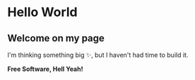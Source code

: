 # Hello World 
## Welcome on my page
I'm thinking something big ✨, but I haven't had time to build it.


**Free Software, Hell Yeah!**
